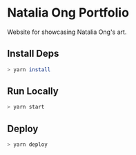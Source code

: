 # Natalia Ong Portfolio

Website for showcasing Natalia Ong's art.

## Install Deps
```bash
> yarn install
```

## Run Locally
```bash
> yarn start
```

## Deploy
```bash
> yarn deploy
```